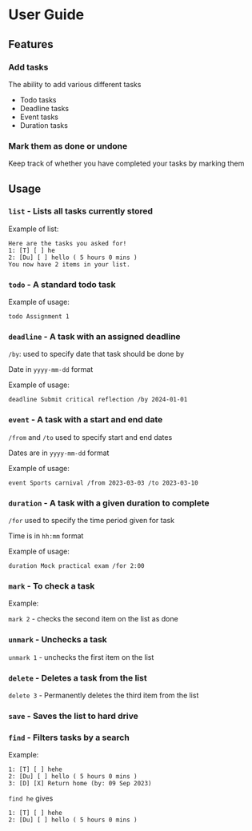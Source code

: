 # User Guide

## Features 

### Add tasks

The ability to add various different tasks
- Todo tasks
- Deadline tasks
- Event tasks
- Duration tasks

### Mark them as done or undone

Keep track of whether you have completed your tasks by marking them

## Usage

### `list` - Lists all tasks currently stored

Example of list:

```
Here are the tasks you asked for!
1: [T] [ ] he
2: [Du] [ ] hello ( 5 hours 0 mins )
You now have 2 items in your list.
```

### `todo` - A standard todo task

Example of usage: 

`todo Assignment 1`

### `deadline` - A task with an assigned deadline

`/by`: used to specify date that task should be done by

Date in `yyyy-mm-dd` format

Example of usage:

`deadline Submit critical reflection /by 2024-01-01`

### `event` - A task with a start and end date

`/from` and `/to` used to specify start and end dates

Dates are in `yyyy-mm-dd` format

Example of usage:

`event Sports carnival /from 2023-03-03 /to 2023-03-10`

### `duration` - A task with a given duration to complete

`/for` used to specify the time period given for task

Time is in `hh:mm` format

Example of usage:

`duration Mock practical exam /for 2:00`

### `mark` - To check a task

Example:

`mark 2` - checks the second item on the list as done

### `unmark` - Unchecks a task

`unmark 1` - unchecks the first item on the list

### `delete` - Deletes a task from the list

`delete 3` - Permanently deletes the third item from the list

### `save` - Saves the list to hard drive

### `find` - Filters tasks by a search

Example:

```
1: [T] [ ] hehe
2: [Du] [ ] hello ( 5 hours 0 mins )
3: [D] [X] Return home (by: 09 Sep 2023)
```

`find he` gives

```
1: [T] [ ] hehe
2: [Du] [ ] hello ( 5 hours 0 mins )
```

